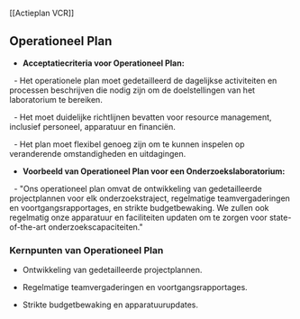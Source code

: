   

[[Actieplan VCR]]

  

## Operationeel Plan

  

- **Acceptatiecriteria voor Operationeel Plan:**

  - Het operationele plan moet gedetailleerd de dagelijkse activiteiten en processen beschrijven die nodig zijn om de doelstellingen van het laboratorium te bereiken.

  - Het moet duidelijke richtlijnen bevatten voor resource management, inclusief personeel, apparatuur en financiën.

  - Het plan moet flexibel genoeg zijn om te kunnen inspelen op veranderende omstandigheden en uitdagingen.

  

- **Voorbeeld van Operationeel Plan voor een Onderzoekslaboratorium:**

  - "Ons operationeel plan omvat de ontwikkeling van gedetailleerde projectplannen voor elk onderzoekstraject, regelmatige teamvergaderingen en voortgangsrapportages, en strikte budgetbewaking. We zullen ook regelmatig onze apparatuur en faciliteiten updaten om te zorgen voor state-of-the-art onderzoekscapaciteiten."

  

### Kernpunten van Operationeel Plan

  

- Ontwikkeling van gedetailleerde projectplannen.

- Regelmatige teamvergaderingen en voortgangsrapportages.

- Strikte budgetbewaking en apparatuurupdates.